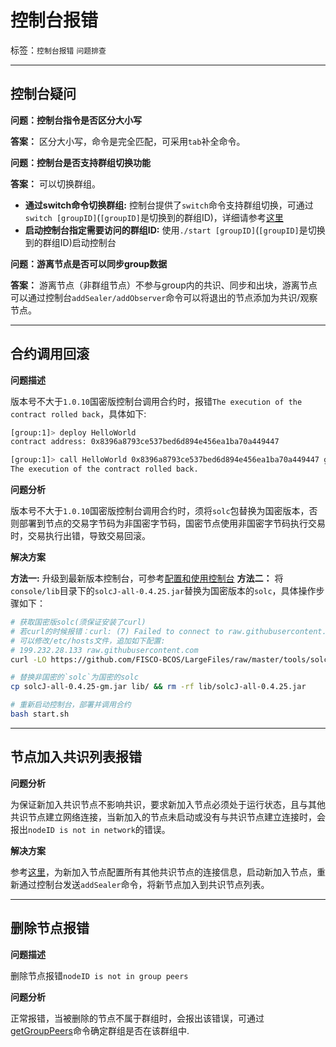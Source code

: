 # 控制台报错

标签：``控制台报错`` ``问题排查``

----

## 控制台疑问

**问题：控制台指令是否区分大小写**

**答案：** 区分大小写，命令是完全匹配，可采用`tab`补全命令。

**问题：控制台是否支持群组切换功能**

**答案：** 可以切换群组。
- **通过switch命令切换群组:** 控制台提供了`switch`命令支持群组切换，可通过`switch [groupID]`(`[groupID]`是切换到的群组ID)，详细请参考[这里](../console/console_of_java_sdk.html#switch)
- **启动控制台指定需要访问的群组ID:** 使用`./start [groupID]`(`[groupID]`是切换到的群组ID)启动控制台

**问题：游离节点是否可以同步group数据**

**答案：**
游离节点（非群组节点）不参与group内的共识、同步和出块，游离节点可以通过控制台`addSealer/addObserver`命令可以将退出的节点添加为共识/观察节点。
<hr>

## 合约调用回滚
**问题描述**

版本号不大于`1.0.10`国密版控制台调用合约时，报错`The execution of the contract rolled back`，具体如下:

```bash
[group:1]> deploy HelloWorld
contract address: 0x8396a8793ce537bed6d894e456ea1ba70a449447

[group:1]> call HelloWorld 0x8396a8793ce537bed6d894e456ea1ba70a449447 get
The execution of the contract rolled back.
```

**问题分析**

版本号不大于`1.0.10`国密版控制台调用合约时，须将`solc`包替换为国密版本，否则部署到节点的交易字节码为非国密字节码，国密节点使用非国密字节码执行交易时，交易执行出错，导致交易回滚。

**解决方案**

**方法一:** 升级到最新版本控制台，可参考[配置和使用控制台](../tutorial/installation.html#id8)
**方法二：**
将`console/lib`目录下的`solcJ-all-0.4.25.jar`替换为国密版本的`solc`，具体操作步骤如下：

```bash
# 获取国密版solc(须保证安装了curl)
# 若curl的时候报错：curl: (7) Failed to connect to raw.githubusercontent.com port 443: Connection refused
# 可以修改/etc/hosts文件，追加如下配置: 
# 199.232.28.133 raw.githubusercontent.com
curl -LO https://github.com/FISCO-BCOS/LargeFiles/raw/master/tools/solcj/solcJ-all-0.4.25-gm.jar

# 替换非国密的`solc`为国密的solc
cp solcJ-all-0.4.25-gm.jar lib/ && rm -rf lib/solcJ-all-0.4.25.jar

# 重新启动控制台，部署并调用合约
bash start.sh
```

<hr>

## 节点加入共识列表报错

**问题分析**

为保证新加入共识节点不影响共识，要求新加入节点必须处于运行状态，且与其他共识节点建立网络连接，当新加入的节点未启动或没有与共识节点建立连接时，会报出`nodeID is not in network`的错误。

**解决方案**

参考[这里](../blockchain_dev/configuration.html#p2p)，为新加入节点配置所有其他共识节点的连接信息，启动新加入节点，重新通过控制台发送`addSealer`命令，将新节点加入到共识节点列表。
<hr>

## 删除节点报错

**问题描述**

删除节点报错`nodeID is not in group peers`

**问题分析**

正常报错，当被删除的节点不属于群组时，会报出该错误，可通过[getGroupPeers](../console/console_of_java_sdk.html#getgrouppeers)命令确定群组是否在该群组中.

